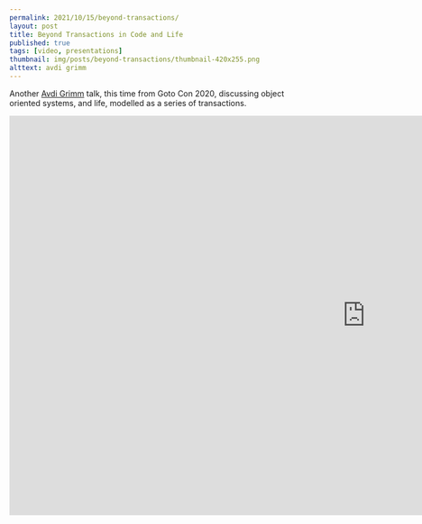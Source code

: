 ```yaml
---
permalink: 2021/10/15/beyond-transactions/
layout: post
title: Beyond Transactions in Code and Life
published: true
tags: [video, presentations]
thumbnail: img/posts/beyond-transactions/thumbnail-420x255.png
alttext: avdi grimm
---
```


Another <a href="https://twitter.com/avdi">Avdi Grimm</a> talk, this time from Goto Con 2020, discussing object oriented systems, and life, modelled 
as a series of transactions.

<iframe width="1262" height="710" src="https://www.youtube.com/embed/R9FwIYAM1ao" title="YouTube video player" frameborder="0" allow="accelerometer; autoplay; clipboard-write; encrypted-media; gyroscope; picture-in-picture" allowfullscreen></iframe>